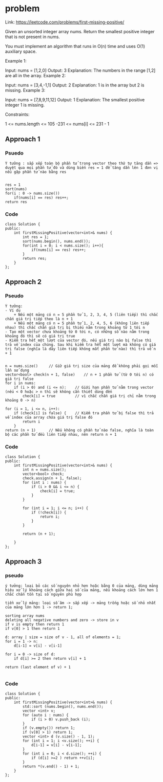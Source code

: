 # problem

Link: https://leetcode.com/problems/first-missing-positive/

Given an unsorted integer array nums. Return the smallest positive integer that is not present in nums.

You must implement an algorithm that runs in O(n) time and uses O(1) auxiliary space.

Example 1:

Input: nums = [1,2,0]
Output: 3
Explanation: The numbers in the range [1,2] are all in the array.
Example 2:

Input: nums = [3,4,-1,1]
Output: 2
Explanation: 1 is in the array but 2 is missing.
Example 3:

Input: nums = [7,8,9,11,12]
Output: 1
Explanation: The smallest positive integer 1 is missing.
 

Constraints:

1 <= nums.length <= 105
-231 <= nums[i] <= 231 - 1

## Approach 1
### Psuedo
```
Ý tưởng : sắp xếp toàn bộ phần tử trong vector theo thứ tự tăng dần => duyệt qua mọi phần tử đó và dùng biến res = 1 để tăng dần lên 1 đơn vị nếu gặp phần tử nào bằng res


res = 1
sort(nums)
for(i : 0 -> nums.size())
    if(nums[i] == res) res++;
return res
```

### Code
```
class Solution {
public:
    int firstMissingPositive(vector<int>& nums) {
        int res = 1;
        sort(nums.begin(), nums.end());
        for(int i = 0; i < nums.size(); i++){
            if(nums[i] == res) res++;
        }
        return res;
    }
};

```

## Approach 2
### Pseudo
```
Ý tưởng: 
- Ví dụ
    + Nếu một mảng có n = 5 phần tử 1, 2, 3, 4, 5 (liên tiếp) thì chắc chắn giá trị tiếp theo là n + 1
    + Nếu một mảng có n = 5 phần tử 1, 2, 4, 5, 6 (không liên tiếp nhau) thì chắc chắn giá trị bị thiếu nằm trong khoảng từ 1 tới n
- Tạo một vector chưa khoảng từ 0 tới n, có những số nào nằm trong khoảng đó thì sẽ có giá trị true
- Kiểm tra hết một lượt của vector đó, nếu giá trị nào bị false thì trả về index của chúng. Sau khi kiểm tra hết một lượt mà không có giá trị false (nghĩa là dãy liên tiếp không mất phần tử nào) thì trả về n + 1


n = nums.size()     // Giữ giá trị size của mảng để không phải gọi mỗi lần sử dụng
vector<bool> check(n + 1, false)    // n + 1 phần tử (từ 0 tới n) có giá trị false
for i in nums:
    if (i > 0) and (i <= n):    // Giới hạn phần tử nằm trong vector (nếu < 0 hoặc > n thì sẽ không cần thiết dùng đến 
        check[i] = true         // vì chắc chắn giá trị chỉ nằm trong khoảng 0 -> n)

for (i = 1, i <= n, i++):
    if (check[i] is false) {    // Kiểm tra phần tử bị false thì trả về index của array chứa giá trị false đó
        return i
    }
return (n + 1)      // Nếu không có phần tử nào false, nghĩa là toàn bộ các phần tử đều liên tiếp nhau, nên return n + 1
```

### Code
```
class Solution {
public:
    int firstMissingPositive(vector<int>& nums) {
        int n = nums.size();
        vector<bool> check;
        check.assign(n + 1, false);
        for (int i : nums) {
            if (i > 0 && i <= n) {
                check[i] = true;
            }
        }

        for (int i = 1; i <= n; i++) {
            if (!check[i]) {
                return i;
            }
        }

        return (n + 1);

    }
};
```
## Approach 3
### pseudo
```
ý tưởng: loại bỏ các số nguyên nhỏ hơn hoặc bằng 0 của mảng, dùng mảng hiệu xử lý khoảng cách giữa hai số của mảng, nếu khoảng cách lớn hơn 1 chắc chắn tồn tại số nguyên phù hợp

tiền xử lý mảng: loại số âm -> sắp xếp -> mảng trống hoặc số nhỏ nhất của mảng lớn hơn 1 -> return 1;

sorting array nums
deleting all negative numbers and zero -> store in v
if v is empty then return 1
if v[0] > 1 then return 1

d: array | size = size of v - 1, all of elements = 1;
for i = 1 -> n:
    d[i-1] = v[i] - v[i-1]

for i = 0 -> size of d:
    if d[i] >= 2 then return v[i] + 1

return (last element of v) + 1


```

### Code
```
class Solution {
public:
    int firstMissingPositive(vector<int>& nums) {
        std::sort (nums.begin(), nums.end());
        vector <int> v;
        for (auto i : nums) {
            if (i > 0) v.push_back (i);
        }
        if (v.empty()) return 1;
        if (v[0] > 1) return 1;
        vector <int> d (v.size() - 1, 1);
        for (int i = 1; i <v.size(); ++i) {
            d[i-1] = v[i] - v[i-1];
        }
        for (int i = 0; i < d.size(); ++i) {
            if (d[i] >=2 ) return ++v[i];
        }
        return *(v.end() - 1) + 1;
    }
};
```
